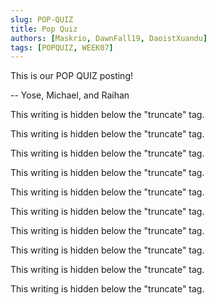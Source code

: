 ```yaml
---
slug: POP-QUIZ
title: Pop Quiz
authors: [Maskrio, DawnFall19, DaoistXuandu]
tags: [POPQUIZ, WEEK07]
---
```


This is our POP QUIZ posting!

-- Yose, Michael, and Raihan

<!--truncate-->

This writing is hidden below the "truncate" tag.

This writing is hidden below the "truncate" tag.

This writing is hidden below the "truncate" tag.

This writing is hidden below the "truncate" tag.

This writing is hidden below the "truncate" tag.

This writing is hidden below the "truncate" tag.

This writing is hidden below the "truncate" tag.

This writing is hidden below the "truncate" tag.

This writing is hidden below the "truncate" tag.

This writing is hidden below the "truncate" tag.
